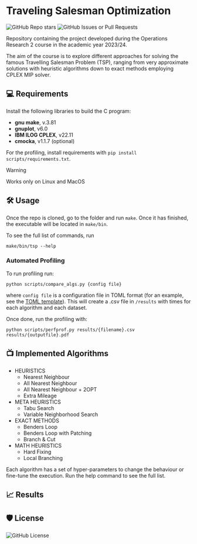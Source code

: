 # Traveling Salesman Optimization
![GitHub Repo stars](https://img.shields.io/github/stars/enricobolzonello/TravellingSalesmanOptimization?style=for-the-badge&logo=github)
![GitHub Issues or Pull Requests](https://img.shields.io/github/issues/enricobolzonello/TravellingSalesmanOptimization?style=for-the-badge&logo=github)



Repository containing the project developed during the Operations Research 2 course in the academic year 2023/24. 

The aim of the course is to explore different approaches for solving the famous Travelling Salesman Problem (TSP), ranging from very approximate solutions with heuristic algorithms down to exact methods employing CPLEX MIP solver. 

## 💻 Requirements 
Install the following libraries to build the C program:
*   **gnu make**, v.3.81
*   **gnuplot**, v6.0
*   **IBM ILOG CPLEX**, v22.11
*   **cmocka**, v1.1.7 (optional)

For the profiling, install requirements with ```pip install scripts/requirements.txt```. 

> [!WARNING]
> Works only on Linux and MacOS

## 🛠️ Usage
Once the repo is cloned, go to the folder and run ```make```. Once it has finished, the executable will be located in ```make/bin```.

To see the full list of commands, run 
```
make/bin/tsp --help
```

### Automated Profiling
To run profiling run:
```
python scripts/compare_algs.py {config file}
```
where ```config file``` is a configuration file in TOML format (for an example, see the [TOML template](/scripts/configs/template.toml)). This will create a .csv file in ```/results``` with times for each algorithm and each dataset.

Once done, run the profiling with:
```
python scripts/perfprof.py results/{filename}.csv results/{outputfile}.pdf
```

## 📺 Implemented Algorithms

* HEURISTICS
    * Nearest Neighbour
    * All Nearest Neighbour
    * All Nearest Neighbour + 2OPT
    * Extra Mileage
* META HEURISTICS
    * Tabu Search
    * Variable Neighborhood Search
* EXACT METHODS
    * Benders Loop
    * Benders Loop with Patching
    * Branch & Cut
* MATH HEURISTICS
   * Hard Fixing
   * Local Branching   

Each algorithm has a set of hyper-parameters to change the behaviour or fine-tune the execution. Run the help command to see the full list.

## 📈 Results

## 🛡️ License

![GitHub License](https://img.shields.io/github/license/enricobolzonello/TravellingSalesmanOptimization?style=for-the-badge)

